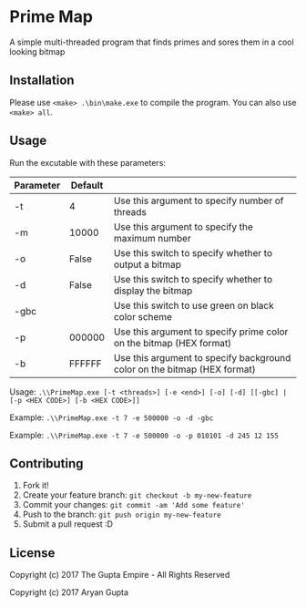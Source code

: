 # Prime Map

A simple multi-threaded program that finds primes and sores them in a cool looking bitmap

## Installation

Please use `<make> .\bin\make.exe` to compile the program. You can also use `<make> all`.

## Usage

Run the excutable with these parameters:

| Parameter | Default |                                                                          |
|-----------|---------|--------------------------------------------------------------------------|
| -t        | 4       | Use this argument to specify number of threads                           |
| -m        | 10000   | Use this argument to specify the maximum number                          |
| -o        | False   | Use this switch to specify whether to output a bitmap                    |
| -d        | False   | Use this switch to specify whether to display the bitmap                 |
| -gbc      |         | Use this switch to use green on black color scheme                       |
| -p        | 000000  | Use this argument to specify prime color on the bitmap (HEX format)      |
| -b        | FFFFFF  | Use this argument to specify background color on the bitmap (HEX format) |

Usage:   `.\\PrimeMap.exe [-t <threads>] [-e <end>] [-o] [-d] [[-gbc] | [-p <HEX CODE>] [-b <HEX CODE>]]`

Example: `.\\PrimeMap.exe -t 7 -e 500000 -o -d -gbc`

Example: `.\\PrimeMap.exe -t 7 -e 500000 -o -p 010101 -d 245 12 155`
  
## Contributing

1. Fork it!
2. Create your feature branch: `git checkout -b my-new-feature`
3. Commit your changes: `git commit -am 'Add some feature'`
4. Push to the branch: `git push origin my-new-feature`
5. Submit a pull request :D

## License

Copyright (c) 2017 The Gupta Empire - All Rights Reserved

Copyright (c) 2017 Aryan Gupta
